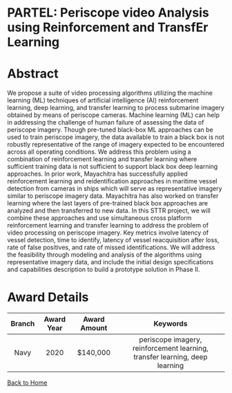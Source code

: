 
PARTEL: Periscope video Analysis using Reinforcement and TransfEr Learning
==========================================================================

# Abstract


We propose a suite of video processing algorithms utilizing the machine learning (ML) techniques of artificial intelligence (AI) reinforcement learning, deep learning, and transfer learning to process submarine imagery obtained by means of periscope cameras. Machine learning (ML) can help in addressing the challenge of human failure of assessing the data of periscope imagery. Though pre-tuned black-box ML approaches can be used to train periscope imagery, the data available to train a black box is not robustly representative of the range of imagery expected to be encountered across all operating conditions. We address this problem using a combination of reinforcement learning and transfer learning where sufficient training data is not sufficient to support black box deep learning approaches. In prior work, Mayachitra has successfully applied reinforcement learning and reidentification approaches in maritime vessel detection from cameras in ships which will serve as representative imagery similar to periscope imagery data. Mayachitra has also worked on transfer learning where the last layers of pre-trained black box approaches are analyzed and then transferred to new data. In this STTR project, we will combine these approaches and use simultaneous cross platform reinforcement learning and transfer learning to address the problem of video processing on periscope imagery. Key metrics involve latency of vessel detection, time to identify, latency of vessel reacquisition after loss, rate of false positives, and rate of missed identifications. We will address the feasibility through modeling and analysis of the algorithms using representative imagery data, and include the initial design specifications and capabilities description to build a prototype solution in Phase II.  

# Award Details

|Branch|Award Year|Award Amount|Keywords|
| :---: | :---: | :---: | :---: |
|Navy|2020|$140,000|periscope imagery, reinforcement learning, transfer learning, deep learning|
  
  


[Back to Home](https://github.com/chrischow/dod_sbir_awards/JH/#2219)